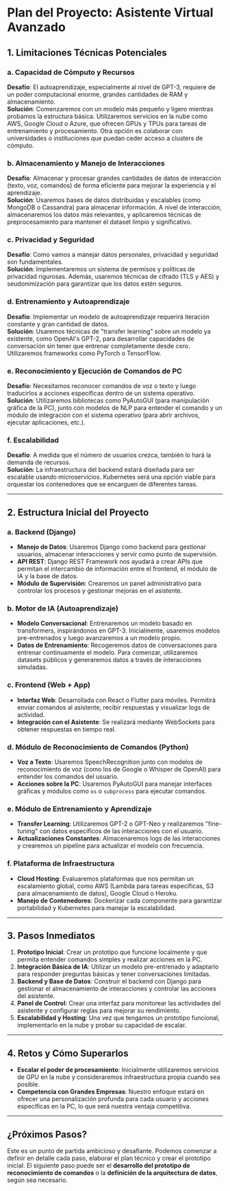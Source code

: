 # Plan del Proyecto: Asistente Virtual Avanzado

## 1. Limitaciones Técnicas Potenciales

### a. Capacidad de Cómputo y Recursos
**Desafío**: El autoaprendizaje, especialmente al nivel de GPT-3, requiere de un poder computacional enorme, grandes cantidades de RAM y almacenamiento.  
**Solución**: Comenzaremos con un modelo más pequeño y ligero mientras probamos la estructura básica. Utilizaremos servicios en la nube como AWS, Google Cloud o Azure, que ofrecen GPUs y TPUs para tareas de entrenamiento y procesamiento. Otra opción es colaborar con universidades o instituciones que puedan ceder acceso a clusters de cómputo.

### b. Almacenamiento y Manejo de Interacciones
**Desafío**: Almacenar y procesar grandes cantidades de datos de interacción (texto, voz, comandos) de forma eficiente para mejorar la experiencia y el aprendizaje.  
**Solución**: Usaremos bases de datos distribuidas y escalables (como MongoDB o Cassandra) para almacenar información. A nivel de interacción, almacenaremos los datos más relevantes, y aplicaremos técnicas de preprocesamiento para mantener el dataset limpio y significativo.

### c. Privacidad y Seguridad
**Desafío**: Como vamos a manejar datos personales, privacidad y seguridad son fundamentales.  
**Solución**: Implementaremos un sistema de permisos y políticas de privacidad rigurosas. Además, usaremos técnicas de cifrado (TLS y AES) y seudonimización para garantizar que los datos estén seguros.

### d. Entrenamiento y Autoaprendizaje
**Desafío**: Implementar un modelo de autoaprendizaje requerirá iteración constante y gran cantidad de datos.  
**Solución**: Usaremos técnicas de "transfer learning" sobre un modelo ya existente, como OpenAI's GPT-2, para desarrollar capacidades de conversación sin tener que entrenar completamente desde cero. Utilizaremos frameworks como PyTorch o TensorFlow.

### e. Reconocimiento y Ejecución de Comandos de PC
**Desafío**: Necesitamos reconocer comandos de voz o texto y luego traducirlos a acciones específicas dentro de un sistema operativo.  
**Solución**: Utilizaremos bibliotecas como PyAutoGUI (para manipulación gráfica de la PC), junto con modelos de NLP para entender el comando y un módulo de integración con el sistema operativo (para abrir archivos, ejecutar aplicaciones, etc.).

### f. Escalabilidad
**Desafío**: A medida que el número de usuarios crezca, también lo hará la demanda de recursos.  
**Solución**: La infraestructura del backend estará diseñada para ser escalable usando microservicios. Kubernetes será una opción viable para orquestar los contenedores que se encarguen de diferentes tareas.

---

## 2. Estructura Inicial del Proyecto

### a. Backend (Django)
- **Manejo de Datos**: Usaremos Django como backend para gestionar usuarios, almacenar interacciones y servir como punto de supervisión.
- **API REST**: Django REST Framework nos ayudará a crear APIs que permitan el intercambio de información entre el frontend, el módulo de IA y la base de datos.
- **Módulo de Supervisión**: Crearemos un panel administrativo para controlar los procesos y gestionar mejoras en el asistente.

### b. Motor de IA (Autoaprendizaje)
- **Modelo Conversacional**: Entrenaremos un modelo basado en transformers, inspirándonos en GPT-3. Inicialmente, usaremos modelos pre-entrenados y luego avanzaremos a un modelo propio.
- **Datos de Entrenamiento**: Recogeremos datos de conversaciones para entrenar continuamente el modelo. Para comenzar, utilizaremos datasets públicos y generaremos datos a través de interacciones simuladas.

### c. Frontend (Web + App)
- **Interfaz Web**: Desarrollada con React o Flutter para móviles. Permitirá enviar comandos al asistente, recibir respuestas y visualizar logs de actividad.
- **Integración con el Asistente**: Se realizará mediante WebSockets para obtener respuestas en tiempo real.

### d. Módulo de Reconocimiento de Comandos (Python)
- **Voz a Texto**: Usaremos SpeechRecognition junto con modelos de reconocimiento de voz (como los de Google o Whisper de OpenAI) para entender los comandos del usuario.
- **Acciones sobre la PC**: Usaremos PyAutoGUI para manejar interfaces gráficas y módulos como `os` o `subprocess` para ejecutar comandos.

### e. Módulo de Entrenamiento y Aprendizaje
- **Transfer Learning**: Utilizaremos GPT-2 o GPT-Neo y realizaremos "fine-tuning" con datos específicos de las interacciones con el usuario.
- **Actualizaciones Constantes**: Almacenaremos logs de las interacciones y crearemos un pipeline para actualizar el modelo con frecuencia.

### f. Plataforma de Infraestructura
- **Cloud Hosting**: Evaluaremos plataformas que nos permitan un escalamiento global, como AWS (Lambda para tareas específicas, S3 para almacenamiento de datos), Google Cloud o Heroku.
- **Manejo de Contenedores**: Dockerizar cada componente para garantizar portabilidad y Kubernetes para manejar la escalabilidad.

---

## 3. Pasos Inmediatos

1. **Prototipo Inicial**: Crear un prototipo que funcione localmente y que permita entender comandos simples y realizar acciones en la PC.
2. **Integración Básica de IA**: Utilizar un modelo pre-entrenado y adaptarlo para responder preguntas básicas y tener conversaciones limitadas.
3. **Backend y Base de Datos**: Construir el backend con Django para gestionar el almacenamiento de interacciones y controlar las acciones del asistente.
4. **Panel de Control**: Crear una interfaz para monitorear las actividades del asistente y configurar reglas para mejorar su rendimiento.
5. **Escalabilidad y Hosting**: Una vez que tengamos un prototipo funcional, implementarlo en la nube y probar su capacidad de escalar.

---

## 4. Retos y Cómo Superarlos

- **Escalar el poder de procesamiento**: Inicialmente utilizaremos servicios de GPU en la nube y consideraremos infraestructura propia cuando sea posible.
- **Competencia con Grandes Empresas**: Nuestro enfoque estará en ofrecer una personalización profunda para cada usuario y acciones específicas en la PC, lo que será nuestra ventaja competitiva.

---

## ¿Próximos Pasos?

Este es un punto de partida ambicioso y desafiante. Podemos comenzar a definir en detalle cada paso, elaborar el plan técnico y crear el prototipo inicial. El siguiente paso puede ser el **desarrollo del prototipo de reconocimiento de comandos** o la **definición de la arquitectura de datos**, según sea necesario.
